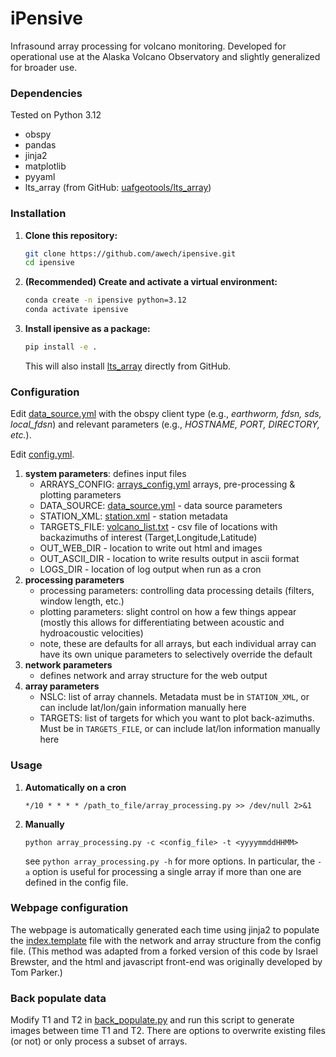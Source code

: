 # iPensive
Infrasound array processing for volcano monitoring. Developed for operational use at the Alaska Volcano Observatory and slightly generalized for broader use.

### Dependencies
Tested on Python 3.12

- obspy
- pandas
- jinja2
- matplotlib
- pyyaml
- lts_array (from GitHub: [uafgeotools/lts_array](https://github.com/uafgeotools/lts_array))

### Installation

1. **Clone this repository:**
    ```bash
    git clone https://github.com/awech/ipensive.git
    cd ipensive
    ```

2. **(Recommended) Create and activate a virtual environment:**
    ```bash
    conda create -n ipensive python=3.12
    conda activate ipensive
    ```

3. **Install ipensive as a package:**
    ```bash
    pip install -e .
    ```

    This will also install [lts_array](https://github.com/uafgeotools/lts_array) directly from GitHub.

### Configuration
Edit [data_source.yml](data_source.yml) with the obspy client type (e.g., *earthworm, fdsn, sds, local_fdsn*) and relevant parameters (e.g., *HOSTNAME, PORT, DIRECTORY, etc.*).

Edit [config.yml](config.yml). 
1. **system  parameters**: defines input files
    - ARRAYS_CONFIG: [arrays_config.yml](arrays_config.yml) arrays, pre-processing & plotting parameters
    - DATA_SOURCE: [data_source.yml](data_source.yml) - data source parameters
    - STATION_XML: [station.xml](station.xml) - station metadata
    - TARGETS_FILE: [volcano_list.txt](volcano_list.txt) - csv file of locations with backazimuths of interest (Target,Longitude,Latitude)
    - OUT_WEB_DIR - location to write out html and images
    - OUT_ASCII_DIR - location to write results output in ascii format
    - LOGS_DIR - location of log output when run as a cron
2. **processing parameters**
    - processing parameters: controlling data processing details (filters, window length, etc.)
    - plotting parameters: slight control on how a few things appear (mostly this allows for differentiating between acoustic and hydroacoustic velocities)
    - note, these are defaults for all arrays, but each individual array can have its own unique parameters to selectively override the default
3. **network parameters**
    - defines network and array structure for the web output
4. **array parameters**
    - NSLC: list of array channels. Metadata must be in ```STATION_XML```, or can include lat/lon/gain information manually here
    - TARGETS: list of targets for which you want to plot back-azimuths. Must be in ```TARGETS_FILE```, or can include lat/lon information manually here 


### Usage
1. **Automatically on a cron**

    ```*/10 * * * * /path_to_file/array_processing.py >> /dev/null 2>&1```
2. **Manually**

    ```python array_processing.py -c <config_file> -t <yyyymmddHHMM>```

    see ```python array_processing.py -h``` for more options. In particular, the ```-a``` option is useful for processing a single array if more than one are defined in the config file.


### Webpage configuration
The webpage is automatically generated each time using jinja2 to populate the [index.template](index.template) file with the network and array structure from the config file.
(This method was adapted from a forked version of this code by Israel Brewster, and the html and javascript front-end was originally developed by Tom Parker.)

### Back populate data
Modify T1 and T2 in [back_populate.py](back_populate.py) and run this script to generate images between time T1 and T2. There are options to overwrite existing files (or not) or only process a subset of arrays.